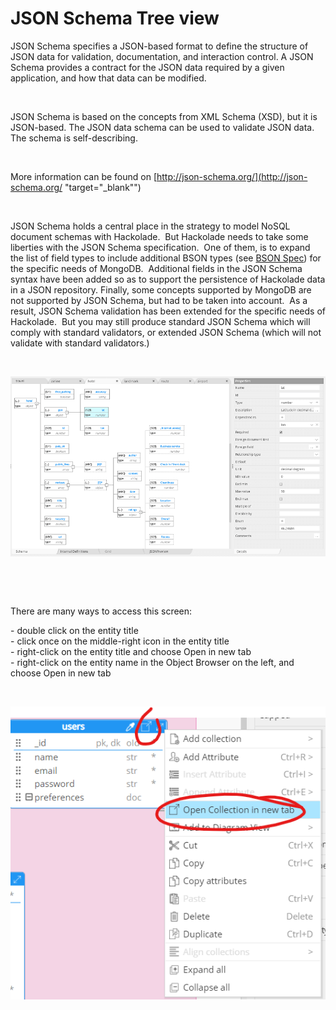 # JSON Schema Tree view

JSON Schema specifies a JSON-based format to define the structure of JSON data for validation, documentation, and interaction control. A JSON Schema provides a contract for the JSON data required by a given application, and how that data can be modified.

&nbsp;

JSON Schema is based on the concepts from XML Schema (XSD), but it is JSON-based. The JSON data schema can be used to validate JSON data. The schema is self-describing.

&nbsp;

More information can be found on [http://json-schema.org/](<http://json-schema.org/> "target=\"\_blank\"")

&nbsp;

JSON Schema holds a central place in the strategy to model NoSQL document schemas with Hackolade.&nbsp; But Hackolade needs to take some liberties with the JSON Schema specification.&nbsp; One of them, is to expand the list of field types to include additional BSON types (see [BSON Spec](<http://bsonspec.org/> "target=\"\_blank\"")) for the specific needs of MongoDB.&nbsp; Additional fields in the JSON Schema syntax have been added so as to support the persistence of Hackolade data in a JSON repository. Finally, some concepts supported by MongoDB are not supported by JSON Schema, but had to be taken into account.&nbsp; As a result, JSON Schema validation has been extended for the specific needs of Hackolade.&nbsp; But you may still produce standard JSON Schema which will comply with standard validators, or extended JSON Schema (which will not validate with standard validators.)

&nbsp;

![Image](<lib/Couchbase%20schema%20tree%20view.png>)

&nbsp;

&nbsp;

There are many ways to access this screen:

\- double click on the entity title\
\- click once on the middle-right icon in the entity title\
\- right-click on the entity title and choose Open in new tab\
\- right-click on the entity name in the Object Browser on the left, and choose Open in new tab

&nbsp;

![Image](<lib/JSON%20Tree%20in%20new%20tab.png>)

